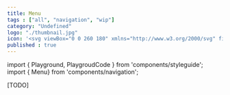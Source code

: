 ```yaml
---
title: Menu
tags : ["all", "navigation", "wip"]
category: "Undefined"
logo: "./thumbnail.jpg"
icon: '<svg viewBox="0 0 260 180" xmlns="http://www.w3.org/2000/svg" fill="none"><rect width="260" height="180" fill="var(--color-bg)"></rect><rect x="60" y="19" width="140" height="142" rx="4" fill="var(--color-bg)" stroke="var(--color-contrast-low)" stroke-width="2"></rect><rect x="72" y="31" width="41" height="6" fill="var(--color-contrast-medium)"></rect><rect x="61" y="48" width="138" height="28" fill="var(--color-bg)"></rect><rect x="72" y="59" width="73" height="6" fill="var(--color-contrast-medium)"></rect><rect x="61" y="76" width="138" height="28" fill="var(--color-contrast-lower)"></rect><rect x="72" y="87" width="54" height="6" fill="var(--color-contrast-high)"></rect><rect x="61" y="104" width="138" height="28" fill="var(--color-bg)"></rect><path d="M194.8 125L185 97L213 106.8L200.4 112.4L194.8 125Z" fill="var(--color-contrast-high)"></path><line x1="197.121" y1="108.879" x2="212.121" y2="123.879" stroke="var(--color-contrast-high)" stroke-width="6"></line><rect x="72" y="115" width="45" height="6" fill="var(--color-contrast-medium)"></rect><rect x="72" y="143" width="82" height="6" fill="var(--color-contrast-medium)"></rect></svg>'
published : true
---
```

import { Playground, PlaygroudCode } from 'components/styleguide';
import { Menu} from 'components/navigation';

[TODO]

<Menu />
